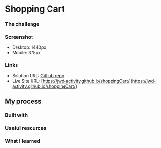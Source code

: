 # Shopping Cart

### The challenge


### Screenshot
- Desktop: 1440px
- Mobile: 375px

### Links

- Solution URL: [Github repo](https://github.com/JWD-activity/shoppingCart)
- Live Site URL: [https://jwd-activity.github.io/shoppingCart/](https://jwd-activity.github.io/shoppingCart/)

## My process

### Built with

### Useful resources

### What I learned

